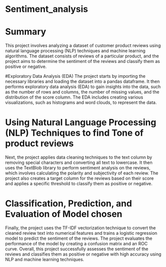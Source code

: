 # Sentiment_analysis

# Summary
This project involves analyzing a dataset of customer product reviews using natural language processing (NLP) techniques and machine learning algorithms. 
The dataset consists of reviews of a particular product, and the project aims to determine the sentiment of the reviews and classify them as positive or negative.

#Exploratory Data Analysis (EDA)
The project starts by importing the necessary libraries and loading the dataset into a pandas dataframe.
It then performs exploratory data analysis (EDA) to gain insights into the data, such as the number of rows and columns, 
the number of missing values, and the distribution of the score column. The EDA includes creating various visualizations, such as histograms and word clouds, 
to represent the data.

# Using Natural Language Processing (NLP) Techniques to find Tone of product reviews
Next, the project applies data cleaning techniques to the text column by removing special characters and converting all text to lowercase. 
It then uses the TextBlob library to perform sentiment analysis on the reviews, which involves calculating the polarity and subjectivity of each review.
The project also creates a target column for the reviews based on their score and applies a specific threshold to classify them as positive or negative.

# Classification, Prediction, and Evaluation of Model chosen
Finally, the project uses the TF-IDF vectorization technique to convert the cleaned review text into numerical features and trains a logistic regression
model to predict the sentiment of the reviews. The project evaluates the performance of the model by creating a confusion matrix and an ROC curve. 
Overall, this project successfully assesses the sentiment of the reviews and classifies them as positive or negative with high accuracy using NLP 
and machine learning techniques.
